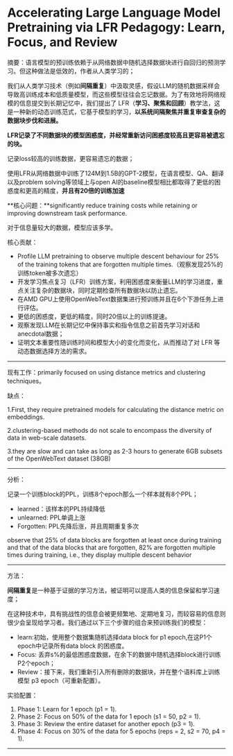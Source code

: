 # Accelerating Large Language Model Pretraining via LFR Pedagogy: Learn, Focus, and Review

摘要：语言模型的预训练依赖于从网络数据中随机选择数据块进行自回归的预测学习。但这种做法是低效的，作者从人类学习的；

我们从人类学习技术（例如**间隔重复**）中汲取灵感，假设LLM的随机数据采样会导致高训练成本和低质量模型，而这些模型往往会忘记数据。为了有效地将网络规模的信息提交到长期记忆中，我们提出了 LFR（**学习、聚焦和回顾**）教学法，这是一种新的动态训练范式，它基于模型的学习，**以系统间隔聚焦并重复审查复杂的数据块步伐和进展。**

**LFR记录了不同数据块的模型困惑度，并经常重新访问困惑度较高且更容易被遗忘的块。**

记录loss较高的训练数据，更容易遗忘的数据；

使用LFR从网络数据中训练了124M到1.5B的GPT-2模型，在语言模型、QA、翻译以及problem solving等领域上与open AI的baseline模型相比都取得了更低的困惑度和更高的精度，**并且有20倍的训练加速**

**核心问题：**significantly reduce training costs while retaining or improving downstream task performance.

对于信息量较大的数据，模型应该多学。

核心贡献：

* Profile LLM pretraining to observe multiple descent behaviour for 25% of the training tokens that are forgotten multiple times.（观察发现25%的训练token被多次遗忘）
* 开发学习焦点复习（LFR）训练方案，利用困惑度来衡量LLM的学习进度，重点关注复杂的数据块，同时定期检查所有数据块以防止遗忘。
* 在AMD GPU上使用OpenWebText数据集进行预训练并且在6个下游任务上进行评估。
* 更低的困惑度，更低的精度，同时20倍以上的训练提速。
* 观察发现LLM在长期记忆中保持事实和指令信息之前首先学习对话和anecdotal数据；
* 证明文本重要性随训练时间和模型大小的变化而变化，从而推动了对 LFR 等动态数据选择方法的需求。

---

现有工作：primarily focused on using distance metrics and clustering techniques。

缺点：

1.First, they require pretrained models for calculating the distance metric on embeddings.

2.clustering-based methods do not scale to encompass the diversity of data in web-scale datasets.

3.they are slow and can take as long as 2-3 hours to generate 6GB subsets of the OpenWebText dataset (38GB)

---

分析：

记录一个训练block的PPL，训练8个epoch那么一个样本就有8个PPL；

* learned：该样本的PPL持续降低
* unlearned: PPL单调上涨
* Forgotten: PPL先降后涨，并且周期重复多次

observe that 25% of data blocks are forgotten at least once during training and that of the data blocks that are forgotten, 82% are forgotten multiple times during training, i.e., they display multiple descent behavior

---

方法：

**间隔重复**是一种基于证据的学习方法，被证明可以提高人类的信息保留和学习速度；

在这种技术中，具有挑战性的信息会被更频繁地、定期地复习，而较容易的信息则很少会呈现给学习者。我们通过以下三个步骤的组合来预训练我们的模型：

* learn:初始，使用整个数据集随机选择data block for p1 epoch,在这P1个epoch中记录所有data block 的困惑度。
* Focus: 丢弃s%的最低困惑度数据，在余下的数据中随机选择block进行训练P2个epoch；
* Review：接下来，我们重新引入所有删除的数据块，并在整个语料库上训练模型 p3 epoch（可重新配置）。

实验配置：

1. Phase 1: Learn for 1 epoch (p1 = 1).
2. Phase 2: Focus on 50% of the data for 1 epoch (s1 = 50, p2 = 1).
3. Phase 3: Review the entire dataset for another epoch (p3 = 1).
4. Phase 4: Focus on 30% of the data for 5 epochs (reps = 2, s2 = 70, p4 = 1).

---
